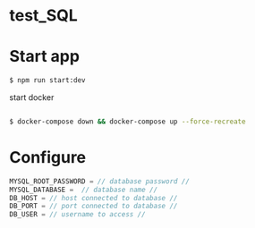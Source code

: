 # test_SQL

# Start app

```bash
$ npm run start:dev
```

start docker

```sh

$ docker-compose down && docker-compose up --force-recreate
```

# Configure

```h
MYSQL_ROOT_PASSWORD = // database password //
MYSQL_DATABASE =  // database name //
DB_HOST = // host сonnected to database //
DB_PORT = // port сonnected to database //
DB_USER = // username to access //
```
